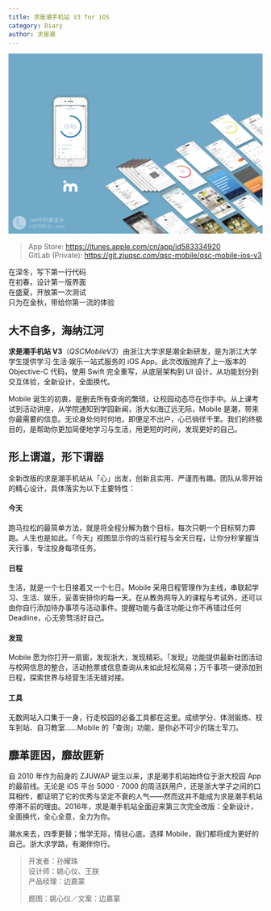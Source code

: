 ```yaml
---
title: 求是潮手机站 V3 for iOS
category: Diary
author: 求是潮
---
```


![](/images/qsc-mobile-ios-v3.jpg)

> App Store: <https://itunes.apple.com/cn/app/id583334920>  
> GitLab (Private): <https://git.zjuqsc.com/qsc-mobile/qsc-mobile-ios-v3>

在深冬，写下第一行代码  
在初春，设计第一版界面  
在盛夏，开放第一次测试  
只为在金秋，带给你第一流的体验

<!--more-->

## 大不自多，海纳江河

**求是潮手机站 V3**（*QSCMobileV3*）由浙江大学求是潮全新研发，是为浙江大学学生提供学习·生活·娱乐一站式服务的 iOS App。此次改版抛弃了上一版本的 Objective-C 代码，使用 Swift 完全重写，从底层架构到 UI 设计，从功能划分到交互体验，全新设计，全面换代。

Mobile 诞生的初衷，是删去所有查询的繁琐，让校园动态尽在你手中。从上课考试到活动讲座，从学院通知到学园新闻，浙大似海辽远无际，Mobile 是潮，带来你最需要的信息。无论身处何时何地，即便足不出户，心已徜徉千里。我们的终极目的，是帮助你更加简便地学习与生活，用更短的时间，发现更好的自己。

## 形上谓道，形下谓器

全新改版的求是潮手机站从「心」出发，创新且实用、严谨而有趣。团队从零开始的精心设计，具体落实为以下主要特性：

#### 今天

跑马拉松的最简单方法，就是将全程分解为数个目标，每次只朝一个目标努力奔跑。人生也是如此。「今天」视图显示你的当前行程与全天日程，让你分秒掌握当天行事，专注投身每项任务。

#### 日程

生活，就是一个七日接着又一个七日。Mobile 采用日程管理作为主线，串联起学习、生活、娱乐，妥善安排你的每一天。在从教务网导入的课程与考试外，还可以由你自行添加待办事项与活动事件。提醒功能与备注功能让你不再错过任何 Deadline，心无旁骛活好自己。

#### 发现

Mobile 愿为你打开一扇窗，发现浙大，发现精彩。「发现」功能提供最新社团活动与校网信息的整合，活动抢票或信息查询从未如此轻松简易；万千事项一键添加到日程，探索世界与经营生活无缝对接。

#### 工具

无数网站入口集于一身，行走校园的必备工具都在这里。成绩学分、体测锻炼、校车到站、自习教室……Mobile 的「查询」功能，是你必不可少的瑞士军刀。

## 靡革匪因，靡故匪新

自 2010 年作为前身的 ZJUWAP 诞生以来，求是潮手机站始终位于浙大校园 App 的最前线。无论是 iOS 平台 5000 - 7000 的周活跃用户，还是浙大学子之间的口耳相传，都证明了它的优秀与坚定不衰的人气——然而这并不能成为求是潮手机站停滞不前的理由。2016年，求是潮手机站全面迎来第三次完全改版：全新设计，全面换代，全心全意，全力为你。

潮水来去，四季更替；惟学无际，情驻心底。选择 Mobile，我们都将成为更好的自己。浙大求学路，有潮伴你行。

> 开发者：孙耀珠  
> 设计师：姚心仪、王朕  
> 产品经理：边嘉蒙
>
> 题图：姚心仪／文案：边嘉蒙
